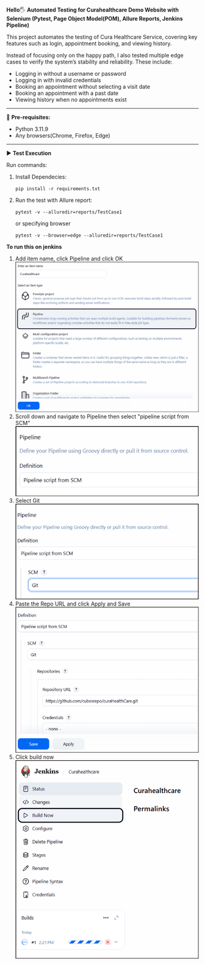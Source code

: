 **Hello**🖐 **Automated Testing for Curahealthcare Demo Website with Selenium (Pytest, Page Object Model(POM), Allure Reports, Jenkins Pipeline)**

This project automates the testing of Cura Healthcare Service, covering key features such as login, appointment booking, and viewing history.

Instead of focusing only on the happy path, I also tested multiple edge cases to verify the system’s stability and reliability.
These include:
   - Logging in without a username or password
   - Logging in with invalid credentials 
   - Booking an appointment without selecting a visit date 
   - Booking an appointment with a past date 
   - Viewing history when no appointments exist
___________________________________________

🎯 **Pre-requisites:**
- Python 3.11.9
- Any browsers(Chrome, Firefox, Edge)
___________________________________________

▶ **Test Execution**

Run commands: 
1. Install Dependecies:

       pip install -r requirements.txt
2. Run the test with Allure report:

       pytest -v --alluredir=reports/TestCase1
   or specifying browser

       pytest -v --browser=edge --alluredir=reports/TestCase1
    

**To run this on jenkins**
1. Add item name, click Pipeline and click OK
   ![img_1.png](img_1.png) 
2. Scroll down and navigate to Pipeline then select "pipeline script from SCM"
   ![img_2.png](img_2.png)
3. Select Git
   ![img_3.png](img_3.png)
4. Paste the Repo URL and click Apply and Save
   ![img_4.png](img_4.png)
5. Click build now
   ![img_5.png](img_5.png)



    
   
   
    
